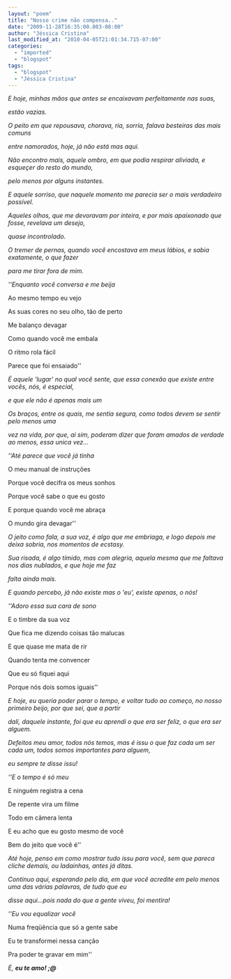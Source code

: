 ```yaml
---
layout: "poem"
title: "Nosso crime não compensa.."
date: "2009-11-28T16:35:00.003-08:00"
author: "Jéssica Cristina"
last_modified_at: "2010-04-05T21:01:34.715-07:00"
categories:
  - "imported"
  - "blogspot"
tags:
  - "blogspot"
  - "Jéssica Cristina"
---
```


<span style="font-style: italic;">E hoje, minhas mãos que antes se encaixavam perfeitamente nas suas,

<span style="font-style: italic;">estão vazias. 

<span style="font-style: italic;">O peito em que repousava, chorava, ria, sorria, falava besteiras das mais comuns

<span style="font-style: italic;">entre namorados, hoje, já não está mas aqui.

<span style="font-style: italic;">Não encontro mais, aquele ombro, em que podia respirar aliviada, e esqueçer do resto do mundo,

<span style="font-style: italic;">pelo menos por alguns instantes.

<span style="font-style: italic;">E aquele sorriso, que naquele momento me parecia ser o mais verdadeiro possível. 

<span style="font-style: italic;">Aqueles olhos, que me devoravam por inteira, e por mais apaixonado que fosse, revelava um desejo,

<span style="font-style: italic;">quase incontrolado.

<span style="font-style: italic;">O tremer de pernas, quando você encostava em meus lábios, e sabia exatamente, o que fazer

<span style="font-style: italic;">para me tirar fora de mim.

<span style="font-style: italic;">    ''Enquanto você conversa e me beija

   Ao mesmo tempo eu vejo

   As suas cores no seu olho, tão de perto

   Me balanço devagar

   Como quando você me embala

   O ritmo rola fácil

   Parece que foi ensaiado''

<span style="font-style: italic;">É aquele 'lugar' no qual você sente, que essa conexão que existe entre vocês, nós, é especial, 

<span style="font-style: italic;">e que ele não é apenas mais um

<span style="font-style: italic;">Os braços, entre os quais, me sentia segura, como todos devem se sentir pelo menos uma

<span style="font-style: italic;">vez na vida, por que, aí sim, poderam dizer que foram amados de verdade ao menos, essa unica vez...

<span style="font-style: italic;">''Até parece que você já tinha

   O meu manual de instruções

   Porque você decifra os meus sonhos

   Porque você sabe o que eu gosto

   E porque quando você me abraça

   O mundo gira devagar''

<span style="font-style: italic;">O jeito como fala, a sua voz, é algo que me embriaga, e logo depois me deixa sobria, nos momentos de ecstasy.

<span style="font-style: italic;">Sua risada, é algo tímido, mas com alegria, aquela mesma que me faltava nos dias nublados, e que hoje me faz

<span style="font-style: italic;">falta ainda mais.

<span style="font-style: italic;">E quando percebo, já não existe mas o 'eu', existe apenas, o nós!

<span style="font-style: italic;">    ''Adoro essa sua cara de sono

   E o timbre da sua voz

   Que fica me dizendo coisas tão malucas

   E que quase me mata de rir

   Quando tenta me convencer

   Que eu só fiquei aqui

   Porque nós dois somos iguais''

<span style="font-style: italic;">E hoje, eu queria poder parar o tempo, e voltar tudo ao começo, no nosso primeiro beijo, por que sei, que a partir 

<span style="font-style: italic;">dalí, daquele instante, foi que eu aprendi o que era ser feliz, o que era ser alguem.

<span style="font-style: italic;">Defeitos meu amor, todos nós temos, mas é issu o que faz cada um ser cada um,  todos somos importantes para alguem,

<span style="font-style: italic;">eu sempre te disse issu!

<span style="font-style: italic;">    ''E o tempo é só meu

   E ninguém registra a cena

   De repente vira um filme

   Todo em câmera lenta

   E eu acho que eu gosto mesmo de você

   Bem do jeito que você é''

<span style="font-style: italic;">Até hoje, penso em como mostrar tudo issu para você, sem que pareca cliche demais, ou ladainhas, antes já ditas.

<span style="font-style: italic;">Contínuo aqui, esperando pelo dia, em que você acredite em pelo menos uma das várias palavras, de tudo que eu

<span style="font-style: italic;">disse aqui...pois nada do que a gente viveu, foi mentira!

<span style="font-style: italic;">    ''Eu vou equalizar você

   Numa freqüência que só a gente sabe

   Eu te transformei nessa canção

   Pra poder te gravar em mim'' 

<span style="font-style: italic;">É, <span style="font-weight: bold;">eu te amo! ;@